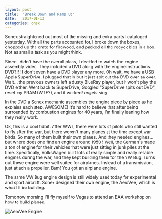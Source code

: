 ```yaml
---
layout: post
title:  "Break Down and Ramp Up"
date:   2017-01-13 
categories: onex
---
```


Sonex straightened out most of the missing and extra parts I cataloged yesterday.  With all the parts accounted for, I broke down the boxes, chopped up the crate for firewood, and packed all the recyclebles in a box. Not as small a task as you might think.  
   
Since I didn't have the overall plans, I decided to watch the engine assembly video.  They included a DVD along with the engine instructions.  DVD?!?! I don't even have a DVD player any more.  Oh wait, we have a USB Apple SuperDrive.  I plugged that in but it just spit out the DVD over an over.  Wait... the previous owners left a dusty BlueRay player, but it won't play the DVD either.  Went back to SuperDrive, Googled "SuperDrive spits out DVD", reset my PRAM (WTF?), and it worked!  *angels sing*

In the DVD a Sonex mechanic assembles the engine piece by piece as he explains each step.  AWESOME!  It's hard to believe that after being surrounded by combustion engines for 40 years, I'm finally leaning how they really work.
 
 Ok, this is a cool tidbit.  After WWII, there were lots of pilots who still wanted to fly after the war, but there weren't many planes at the time except war birds.  So many of them built their own planes.  And they needed engines... but where does one find an engine around 1950?  Well, the German's made a ton of engine for their vehicles that were just sitting in junk piles at the time.  Specifically, VolksWagen built lots of really simple and really reliable engines during the war, and they kept building them for the VW Bug.  Turns out these engine were well suited for airplanes.  Instead of a transmission, just attach a propeller.  Bam!  You got an airplane engine.  
   
The same VW Bug engine design is still widely used today for experimental and sport aircraft.  Sonex designed their own engine, the AeroVee, which is what I'll be building.
 
Tomorrow morning I'll fly myself to Vegas to attend an EAA workshop on how to build planes.

![AeroVee Engine](/onex/img/2017-01-13/1.jpg)

